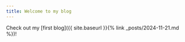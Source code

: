 ```yaml
---
title: Welcome to my blog
---
```


Check out my [first blog]({{ site.baseurl }}{% link _posts/2024-11-21.md %})!
